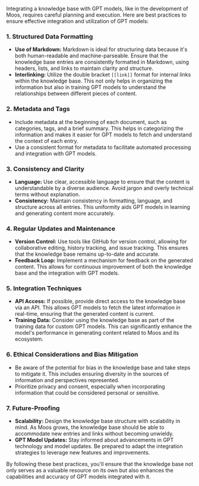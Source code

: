 Integrating a knowledge base with GPT models, like in the development of Moos, requires careful planning and execution. Here are best practices to ensure effective integration and utilization of GPT models:

### 1. Structured Data Formatting
- **Use of Markdown:** Markdown is ideal for structuring data because it's both human-readable and machine-parseable. Ensure that the knowledge base entries are consistently formatted in Markdown, using headers, lists, and links to maintain clarity and structure.
- **Interlinking:** Utilize the double bracket `[[link]]` format for internal links within the knowledge base. This not only helps in organizing the information but also in training GPT models to understand the relationships between different pieces of content.

### 2. Metadata and Tags
- Include metadata at the beginning of each document, such as categories, tags, and a brief summary. This helps in categorizing the information and makes it easier for GPT models to fetch and understand the context of each entry.
- Use a consistent format for metadata to facilitate automated processing and integration with GPT models.

### 3. Consistency and Clarity
- **Language:** Use clear, accessible language to ensure that the content is understandable by a diverse audience. Avoid jargon and overly technical terms without explanation.
- **Consistency:** Maintain consistency in formatting, language, and structure across all entries. This uniformity aids GPT models in learning and generating content more accurately.

### 4. Regular Updates and Maintenance
- **Version Control:** Use tools like GitHub for version control, allowing for collaborative editing, history tracking, and issue tracking. This ensures that the knowledge base remains up-to-date and accurate.
- **Feedback Loop:** Implement a mechanism for feedback on the generated content. This allows for continuous improvement of both the knowledge base and the integration with GPT models.

### 5. Integration Techniques
- **API Access:** If possible, provide direct access to the knowledge base via an API. This allows GPT models to fetch the latest information in real-time, ensuring that the generated content is current.
- **Training Data:** Consider using the knowledge base as part of the training data for custom GPT models. This can significantly enhance the model's performance in generating content related to Moos and its ecosystem.

### 6. Ethical Considerations and Bias Mitigation
- Be aware of the potential for bias in the knowledge base and take steps to mitigate it. This includes ensuring diversity in the sources of information and perspectives represented.
- Prioritize privacy and consent, especially when incorporating information that could be considered personal or sensitive.

### 7. Future-Proofing
- **Scalability:** Design the knowledge base structure with scalability in mind. As Moos grows, the knowledge base should be able to accommodate new entries and links without becoming unwieldy.
- **GPT Model Updates:** Stay informed about advancements in GPT technology and model updates. Be prepared to adapt the integration strategies to leverage new features and improvements.

By following these best practices, you'll ensure that the knowledge base not only serves as a valuable resource on its own but also enhances the capabilities and accuracy of GPT models integrated with it.